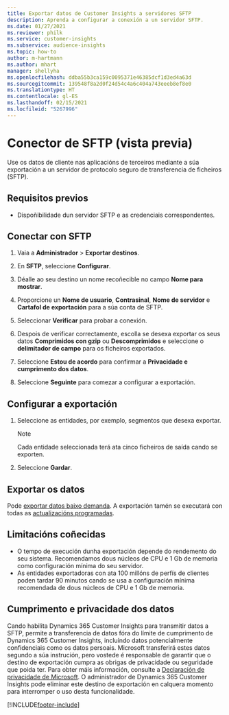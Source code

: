 ```yaml
---
title: Exportar datos de Customer Insights a servidores SFTP
description: Aprenda a configurar a conexión a un servidor SFTP.
ms.date: 01/27/2021
ms.reviewer: philk
ms.service: customer-insights
ms.subservice: audience-insights
ms.topic: how-to
author: m-hartmann
ms.author: mhart
manager: shellyha
ms.openlocfilehash: ddba55b3ca159c0095371e46385dcf1d3ed4a63d
ms.sourcegitcommit: 139548f8a2d0f24d54c4a6c404a743eeeb8ef8e0
ms.translationtype: HT
ms.contentlocale: gl-ES
ms.lasthandoff: 02/15/2021
ms.locfileid: "5267996"
---
```

# <a name="connector-for-sftp-preview"></a>Conector de SFTP (vista previa)

Use os datos de cliente nas aplicacións de terceiros mediante a súa exportación a un servidor de protocolo seguro de transferencia de ficheiros (SFTP).

## <a name="prerequisites"></a>Requisitos previos

- Dispoñibilidade dun servidor SFTP e as credenciais correspondentes.

## <a name="connect-to-sftp"></a>Conectar con SFTP

1. Vaia a **Administrador** > **Exportar destinos**.

1. En **SFTP**, seleccione **Configurar**.

1. Déalle ao seu destino un nome recoñecible no campo **Nome para mostrar**.

1. Proporcione un **Nome de usuario**, **Contrasinal**, **Nome de servidor** e **Cartafol de exportación** para a súa conta de SFTP.

1. Seleccionar **Verificar** para probar a conexión.

1. Despois de verificar correctamente, escolla se desexa exportar os seus datos **Comprimidos con gzip** ou **Descomprimidos** e seleccione o **delimitador de campo** para os ficheiros exportados.

1. Seleccione **Estou de acordo** para confirmar a **Privacidade e cumprimento dos datos**.

1. Seleccione **Seguinte** para comezar a configurar a exportación.

## <a name="configure-the-export"></a>Configurar a exportación

1. Seleccione as entidades, por exemplo, segmentos que desexa exportar.

   > [!NOTE]
   > Cada entidade seleccionada terá ata cinco ficheiros de saída cando se exporten. 

1. Seleccione **Gardar**.

## <a name="export-the-data"></a>Exportar os datos

Pode [exportar datos baixo demanda](export-destinations.md). A exportación tamén se executará con todas as [actualizacións programadas](system.md#schedule-tab).

## <a name="known-limitations"></a>Limitacións coñecidas

- O tempo de execución dunha exportación depende do rendemento do seu sistema. Recomendamos dous núcleos de CPU e 1 Gb de memoria como configuración mínima do seu servidor. 
- As entidades exportadoras con ata 100 millóns de perfís de clientes poden tardar 90 minutos cando se usa a configuración mínima recomendada de dous núcleos de CPU e 1 Gb de memoria. 

## <a name="data-privacy-and-compliance"></a>Cumprimento e privacidade dos datos

Cando habilita Dynamics 365 Customer Insights para transmitir datos a SFTP, permite a transferencia de datos fóra do límite de cumprimento de Dynamics 365 Customer Insights, incluíndo datos potencialmente confidenciais como os datos persoais. Microsoft transferirá estes datos segundo a súa instrución, pero vostede é responsable de garantir que o destino de exportación cumpra as obrigas de privacidade ou seguridade que poida ter. Para obter máis información, consulte a [Declaración de privacidade de Microsoft](https://go.microsoft.com/fwlink/?linkid=396732).
O administrador de Dynamics 365 Customer Insights pode eliminar este destino de exportación en calquera momento para interromper o uso desta funcionalidade.


[!INCLUDE[footer-include](../includes/footer-banner.md)]